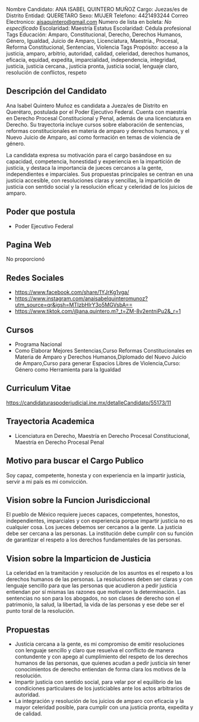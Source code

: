 Nombre Candidato: ANA ISABEL QUINTERO MUÑOZ
Cargo: Juezas/es de Distrito
Entidad: QUERETARO
Sexo: MUJER
Telefono: 4421493244
Correo Electronico: aisaquintero@gmail.com
Numero de lista en boleta: *No especificado*
Escolaridad: Maestría
Estatus Escolaridad: Cédula profesional
Tags Educación: Amparo, Constitucional, Derecho, Derechos Humanos, Género, Igualdad, Juicio de Amparo, Licenciatura, Maestría., Procesal, Reforma Constitucional, Sentencias, Violencia
Tags Propósito: acceso a la justicia, amparo, arbitrio, autoridad, calidad, celeridad, derechos humanos, eficacia, equidad, expedita, imparcialidad, independencia, integridad, justicia, justicia cercana., justicia pronta, justicia social, lenguaje claro, resolución de conflictos, respeto


## Descripción del Candidato 

Ana Isabel Quintero Muñoz es candidata a Jueza/es de Distrito en Querétaro, postulada por el Poder Ejecutivo Federal. Cuenta con maestría en Derecho Procesal Constitucional y Penal, además de una licenciatura en Derecho. Su trayectoria incluye cursos sobre elaboración de sentencias, reformas constitucionales en materia de amparo y derechos humanos, y el Nuevo Juicio de Amparo, así como formación en temas de violencia de género.

La candidata expresa su motivación para el cargo basándose en su capacidad, competencia, honestidad y experiencia en la impartición de justicia, y destaca la importancia de jueces cercanos a la gente, independientes e imparciales. Sus propuestas principales se centran en una justicia accesible, con resoluciones claras y sencillas, la impartición de justicia con sentido social y la resolución eficaz y celeridad de los juicios de amparo.


## Poder que postula

- Poder Ejecutivo Federal


## Pagina Web

No proporcionó


## Redes Sociales

- https://www.facebook.com/share/1YJrKg1vga/
- https://www.instagram.com/anaisabelquinteromunoz?utm_source=qr&igsh=MTIzbHlrY3o5MGVsbA==
- https://www.tiktok.com/@ana.quintero.m?_t=ZM-8v2entniPu2&_r=1


## Cursos

- Programa Nacional
- Como Elaborar Mejores Sentencias,Curso Reformas Constitucionales en Materia de Amparo y Derechos Humanos,Diplomado del Nuevo Juicio de Amparo,Curso para generar Espacios Libres de Violencia,Curso: Género como Herramienta para la Igualdad


## Curriculum Vitae

https://candidaturaspoderjudicial.ine.mx/detalleCandidato/55173/11


## Trayectoria Academica

- Licenciatura en Derecho, Maestría en Derecho Procesal Constitucional, Maestría en Derecho Procesal Penal


## Motivo para buscar el Cargo Publico

Soy capaz, competente, honesta y con experiencia en la impartir justicia, servir a mi país es mi convicción.


## Vision sobre la Funcion Jurisdiccional

El pueblo de México requiere jueces capaces, competentes, honestos, independientes, imparciales y con experiencia porque impartir justicia no es cualquier cosa. Los jueces debemos ser cercanos a la gente. La justicia debe ser cercana a las personas. La institución debe cumplir con su función de garantizar el respeto a los derechos fundamentales de las personas.


## Vision sobre la Imparticion de Justicia

La celeridad en la tramitación y resolución de los asuntos es el respeto a los derechos humanos de las personas. La resoluciones deben ser claras y con lenguaje sencillo para que las personas que acudieron a pedir justicia entiendan por sí mismas las razones que motivaron la determinación. Las sentencias no son para los abogados, no son clases de derecho son el patrimonio, la salud, la libertad, la vida de las personas y ese debe ser el punto toral de la resolución.


## Propuestas

- Justicia cercana a la gente, es mi compromiso de emitir resoluciones con lenguaje sencillo y claro que resuelva el conflicto de manera contundente y con apego al cumplimiento del respeto de los derechos humanos de las personas, que quienes acudan a pedir justicia sin tener conocimientos de derecho entiendan de forma clara los motivos de la resolución.
- Impartir justicia con sentido social, para velar por el equilibrio de las condiciones particulares de los justiciables ante los actos arbitrarios de autoridad.
- La integración y resolución de los juicios de amparo con eficacia y la mayor celeridad posible, para cumplir con una justicia pronta, expedita y de calidad.

